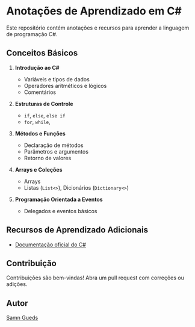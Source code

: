 # Anotações de Aprendizado em C#

Este repositório contém anotações e recursos para aprender a linguagem de programação C#.

## Conceitos Básicos

1. **Introdução ao C#**
   - Variáveis e tipos de dados
   - Operadores aritméticos e lógicos
   - Comentários

2. **Estruturas de Controle**
   - `if`, `else`, `else if`
   - `for`, `while`,

3. **Métodos e Funções**
   - Declaração de métodos
   - Parâmetros e argumentos
   - Retorno de valores

4. **Arrays e Coleções**
   - Arrays 
   - Listas (`List<>`), Dicionários (`Dictionary<>`)

5. **Programação Orientada a Eventos**
   - Delegados e eventos básicos

## Recursos de Aprendizado Adicionais

- [Documentação oficial do C#](https://docs.microsoft.com/pt-br/dotnet/csharp/)

## Contribuição

Contribuições são bem-vindas! Abra um pull request com correções ou adições.

## Autor

[Samn Gueds](https://github.com/Samngueds)
